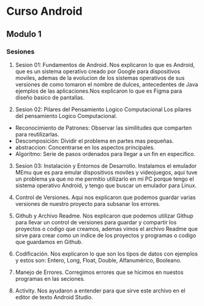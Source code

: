 # Curso Android
## Modulo 1
### Sesiones

1. Sesion 01: Fundamentos de Android.
Nos explicaron lo que es Android, que es un sistema operativo creado por Google para dispositivos moviles, ademas de la evolucion de los sistemas operativos de sus versiones de como tomaron el nombre de dulces, antecedentes de Java ejemplos de las aplicaciones.Nos explicaron lo que es Figma para diseño basico de pantallas.

2. Sesion 02: Pilares del Pensamiento Logico Computacional
Los pilares del pensamiento Logico Computacional.
* Reconocimiento de Patrones: Observar las similitudes que comparten para reutilizarlas.
* Descomposición: Dividir el problema en partes mas pequeñas.
* abstraccion: Concentrarse en los  aspectos principales.
* Algoritmo: Serie de pasos ordenados para llegar a un fin en especifico.

3. Sesion 03: Instalación y Entornos de Desarrollo.
Instalamos el emulador MEmu que es para emular dispositivos moviles y videojuegos, aqui tuve un problema ya que no me permitio utilizarlo en mi PC porque tengo el sistema operativo Android, y tengo que buscar un emulador para Linux.

4. Control de Versiones.
Aqui nos explicaron que podemos guardar varias versiones de nuestro proyecto para subsanar los errores.

5. Github y Archivo Readme.
Nos explicaron que podemos utilizar Githup para llevar un control de versiones para guardar y compartir los proyectos o codigo que creamos, ademas vimos el archivo Readme que sirve para crear como un indice de los proyectos y programas o codigo que guardamos en Github.

6. Codificación.
Nos explicaron lo que son los tipos de datos con ejemplos y estos son: Entero, Long, Float, Double, Alfanumérico, Booleano.

7. Manejo de Errores.
Corregimos errores que se hicimos en nuestos programas en las seciones.

8. Activity.
Nos ayudaron a entender para que sirve este archivo en el editor de texto Android Studio.








